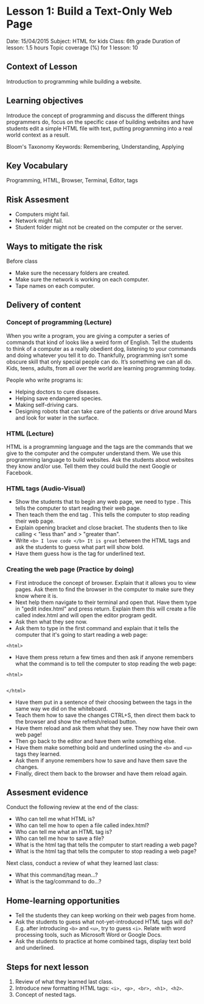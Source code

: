 
# Lesson 1: Build a Text-Only Web Page

Date: 15/04/2015
Subject: HTML for kids
Class: 6th grade
Duration of lesson: 1.5 hours
Topic coverage (%) for 1 lesson: 10

## Context of Lesson
Introduction to programming while building a website.

## Learning objectives
Introduce the concept of programming and discuss the different things programmers do, focus on the specific case of building websites and have students edit a simple HTML file with text, putting programming into a real world context as a result.

Bloom's Taxonomy Keywords: Remembering, Understanding, Applying

## Key Vocabulary
Programming, HTML, Browser, Terminal, Editor, tags

## Risk Assesment
- Computers might fail.
- Network might fail.
- Student folder might not be created on the computer or the server.

## Ways to mitigate the risk
Before class
- Make sure the necessary folders are created.
- Make sure the network is working on each computer.
- Tape names on each computer.

## Delivery of content

### Concept of programming (Lecture)
When you write a program, you are giving a computer a series of commands that kind of looks like a weird form of English. Tell the students to think of a computer as a really obedient dog, listening to your commands and doing whatever you tell it to do. Thankfully, programming isn’t some obscure skill that only special people can do. It’s something we can all do. Kids, teens, adults, from all over the world are learning programming today.

People who write programs is:
- Helping doctors to cure diseases.
- Helping save endangered species.
- Making self-driving cars.
- Designing robots that can take care of the patients or drive around Mars and look for water in the surface.

### HTML (Lecture)
HTML is a programming language and the tags are the commands that we give to the computer and the computer understand them. We use this programming language to build websites. Ask the students about websites they know and/or use. Tell them they could build the next Google or Facebook.

### HTML tags (Audio-Visual)
- Show the students that to begin any web page, we need to type <HTML>. This tells the computer to start reading their web page.
- Then teach them the end tag </html>. This tells the computer to stop reading their web page.
- Explain opening bracket and close bracket. The students then to like calling < "less than" and > "greater than".
- Write ```<b> I love code </b> It is great``` between the HTML tags and ask the students to guess what part will show bold.
- Have them guess how is the tag for underlined text.

### Creating the web page (Practice by doing)
- First introduce the concept of browser. Explain that it allows you to view pages. Ask them to find the browser in the computer to make sure they know where it is.
- Next help them navigate to their terminal and open that. Have them type in "gedit index.html" and press return. Explain them this will create a file called index.html and will open the editor program gedit.
- Ask then what they see now.
- Ask them to type in the first command and explain that it tells the computer that it's going to start reading a web page:
```
<html>
```
- Have them press return a few times and then ask if anyone remembers what the command is to tell the computer to stop reading the web page:
```
<html>


</html>
```
- Have them put in a sentence of their choosing between the tags in the same way we did on the whiteboard.
- Teach them how to save the changes CTRL+S, then direct them back to the browser and show the refresh/reload button.
- Have them reload and ask them what they see. They now have their own web page!
- Then go back to the editor and have them write something else.
- Have them make something bold and underlined using the ```<b>``` and ```<u>``` tags they learned.
- Ask them if anyone remembers how to save and have them save the changes.
- Finally, direct them back to the browser and have them reload again.

## Assesment evidence
Conduct the following review at the end of the class:
- Who can tell me what HTML is?
- Who can tell me how to open a file called index.html?
- Who can tell me what an HTML tag is?
- Who can tell me how to save a file?
- What is the html tag that tells the computer to start reading a web page?
- What is the html tag that tells the computer to stop reading a web page?

Next class, conduct a review of what they learned last class:
- What this command/tag mean...?
- What is the tag/command to do...?

## Home-learning opportunities
- Tell the students they can keep working on their web pages from home.
- Ask the students to guess what not-yet-introduced HTML tags will do? E.g. after introducing ```<b>``` and ```<u>```, try to guess ```<i>```. Relate with word processing tools, such as Microsoft Word or Google Docs.
- Ask the students to practice at home combined tags, display text bold and underlined.

## Steps for next lesson
1. Review of what they learned last class.
2. Introduce new formatting HTML tags: ```<i>, <p>, <br>, <h1>, <h2>```.
3. Concept of nested tags.